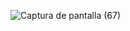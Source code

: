 ![Captura de pantalla (67)](https://github.com/user-attachments/assets/71a1ce6a-b045-4320-8d60-541907fa8916)
